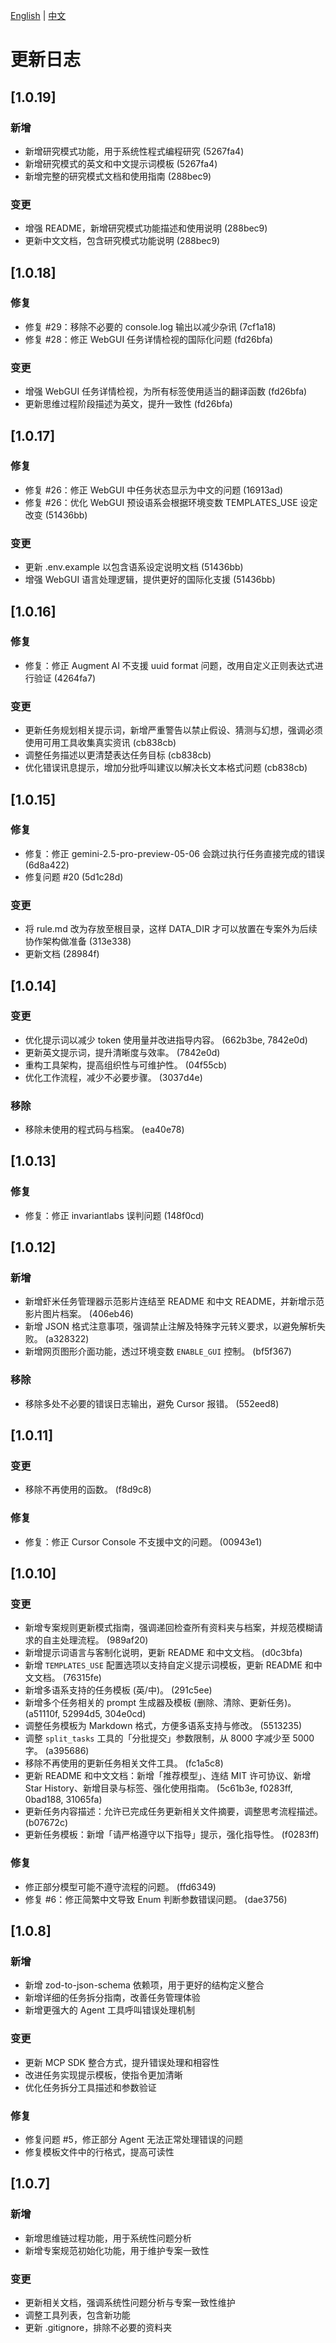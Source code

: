 [English](../../CHANGELOG.md) | [中文](CHANGELOG.md)

# 更新日志

## [1.0.19]

### 新增

- 新增研究模式功能，用于系统性程式编程研究 (5267fa4)
- 新增研究模式的英文和中文提示词模板 (5267fa4)
- 新增完整的研究模式文档和使用指南 (288bec9)

### 变更

- 增强 README，新增研究模式功能描述和使用说明 (288bec9)
- 更新中文文档，包含研究模式功能说明 (288bec9)

## [1.0.18]

### 修复

- 修复 #29：移除不必要的 console.log 输出以减少杂讯 (7cf1a18)
- 修复 #28：修正 WebGUI 任务详情检视的国际化问题 (fd26bfa)

### 变更

- 增强 WebGUI 任务详情检视，为所有标签使用适当的翻译函数 (fd26bfa)
- 更新思维过程阶段描述为英文，提升一致性 (fd26bfa)

## [1.0.17]

### 修复

- 修复 #26：修正 WebGUI 中任务状态显示为中文的问题 (16913ad)
- 修复 #26：优化 WebGUI 预设语系会根据环境变数 TEMPLATES_USE 设定改变 (51436bb)

### 变更

- 更新 .env.example 以包含语系设定说明文档 (51436bb)
- 增强 WebGUI 语言处理逻辑，提供更好的国际化支援 (51436bb)

## [1.0.16]

### 修复

- 修复：修正 Augment AI 不支援 uuid format 问题，改用自定义正则表达式进行验证 (4264fa7)

### 变更

- 更新任务规划相关提示词，新增严重警告以禁止假设、猜测与幻想，强调必须使用可用工具收集真实资讯 (cb838cb)
- 调整任务描述以更清楚表达任务目标 (cb838cb)
- 优化错误讯息提示，增加分批呼叫建议以解决长文本格式问题 (cb838cb)

## [1.0.15]

### 修复

- 修复：修正 gemini-2.5-pro-preview-05-06 会跳过执行任务直接完成的错误 (6d8a422)
- 修复问题 #20 (5d1c28d)

### 变更

- 将 rule.md 改为存放至根目录，这样 DATA_DIR 才可以放置在专案外为后续协作架构做准备 (313e338)
- 更新文档 (28984f)

## [1.0.14]

### 变更

- 优化提示词以减少 token 使用量并改进指导内容。 (662b3be, 7842e0d)
- 更新英文提示词，提升清晰度与效率。 (7842e0d)
- 重构工具架构，提高组织性与可维护性。 (04f55cb)
- 优化工作流程，减少不必要步骤。 (3037d4e)

### 移除

- 移除未使用的程式码与档案。 (ea40e78)

## [1.0.13]

### 修复

- 修复：修正 invariantlabs 误判问题 (148f0cd)

## [1.0.12]

### 新增

- 新增虾米任务管理器示范影片连结至 README 和中文 README，并新增示范影片图片档案。 (406eb46)
- 新增 JSON 格式注意事项，强调禁止注解及特殊字元转义要求，以避免解析失败。 (a328322)
- 新增网页图形介面功能，透过环境变数 `ENABLE_GUI` 控制。 (bf5f367)

### 移除

- 移除多处不必要的错误日志输出，避免 Cursor 报错。 (552eed8)

## [1.0.11]

### 变更

- 移除不再使用的函数。 (f8d9c8)

### 修复

- 修复：修正 Cursor Console 不支援中文的问题。 (00943e1)

## [1.0.10]

### 变更

- 新增专案规则更新模式指南，强调递回检查所有资料夹与档案，并规范模糊请求的自主处理流程。 (989af20)
- 新增提示词语言与客制化说明，更新 README 和中文文档。 (d0c3bfa)
- 新增 `TEMPLATES_USE` 配置选项以支持自定义提示词模板，更新 README 和中文文档。 (76315fe)
- 新增多语系支持的任务模板 (英/中)。 (291c5ee)
- 新增多个任务相关的 prompt 生成器及模板 (删除、清除、更新任务)。 (a51110f, 52994d5, 304e0cd)
- 调整任务模板为 Markdown 格式，方便多语系支持与修改。 (5513235)
- 调整 `split_tasks` 工具的「分批提交」参数限制，从 8000 字减少至 5000 字。 (a395686)
- 移除不再使用的更新任务相关文件工具。 (fc1a5c8)
- 更新 README 和中文文档：新增「推荐模型」、连结 MIT 许可协议、新增 Star History、新增目录与标签、强化使用指南。 (5c61b3e, f0283ff, 0bad188, 31065fa)
- 更新任务内容描述：允许已完成任务更新相关文件摘要，调整思考流程描述。 (b07672c)
- 更新任务模板：新增「请严格遵守以下指导」提示，强化指导性。 (f0283ff)

### 修复

- 修正部分模型可能不遵守流程的问题。 (ffd6349)
- 修复 #6：修正简繁中文导致 Enum 判断参数错误问题。 (dae3756)

## [1.0.8]

### 新增

- 新增 zod-to-json-schema 依赖项，用于更好的结构定义整合
- 新增详细的任务拆分指南，改善任务管理体验
- 新增更强大的 Agent 工具呼叫错误处理机制

### 变更

- 更新 MCP SDK 整合方式，提升错误处理和相容性
- 改进任务实现提示模板，使指令更加清晰
- 优化任务拆分工具描述和参数验证

### 修复

- 修复问题 #5，修正部分 Agent 无法正常处理错误的问题
- 修复模板文件中的行格式，提高可读性

## [1.0.7]

### 新增

- 新增思维链过程功能，用于系统性问题分析
- 新增专案规范初始化功能，用于维护专案一致性

### 变更

- 更新相关文档，强调系统性问题分析与专案一致性维护
- 调整工具列表，包含新功能
- 更新 .gitignore，排除不必要的资料夹
